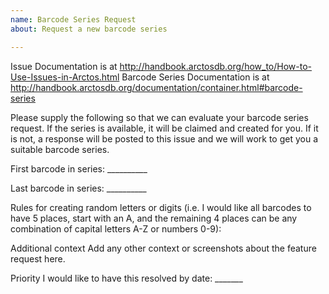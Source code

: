 ```yaml
---
name: Barcode Series Request
about: Request a new barcode series

---
```


Issue Documentation is at http://handbook.arctosdb.org/how_to/How-to-Use-Issues-in-Arctos.html
Barcode Series Documentation is at http://handbook.arctosdb.org/documentation/container.html#barcode-series

Please supply the following so that we can evaluate your barcode series request. If the series is available, it will be claimed and created for you. If it is not, a response will be posted to this issue and we will work to get you a suitable barcode series.

First barcode in series: __________

Last barcode in series: __________

Rules for creating random letters or digits (i.e. I would like all barcodes to have 5 places, start with an A, and the remaining 4 places can be any combination of capital letters A-Z or numbers 0-9):

Additional context Add any other context or screenshots about the feature request here.

Priority I would like to have this resolved by date: _______
